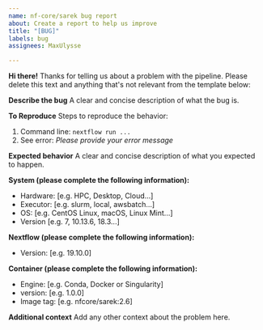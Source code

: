 ```yaml
---
name: nf-core/sarek bug report
about: Create a report to help us improve
title: "[BUG]"
labels: bug
assignees: MaxUlysse

---
```


**Hi there!**
Thanks for telling us about a problem with the pipeline.
Please delete this text and anything that's not relevant from the template below:

**Describe the bug**
A clear and concise description of what the bug is.

**To Reproduce**
Steps to reproduce the behavior:
1. Command line: `nextflow run ...`
2. See error: _Please provide your error message_

**Expected behavior**
A clear and concise description of what you expected to happen.

**System (please complete the following information):**
- Hardware: [e.g. HPC, Desktop, Cloud...]
- Executor: [e.g. slurm, local, awsbatch...]
- OS: [e.g. CentOS Linux, macOS, Linux Mint...]
- Version [e.g. 7, 10.13.6, 18.3...]

**Nextflow (please complete the following information):**
- Version: [e.g. 19.10.0]

**Container (please complete the following information):**
- Engine: [e.g. Conda, Docker or Singularity]
- version: [e.g. 1.0.0]
- Image tag: [e.g. nfcore/sarek:2.6]

**Additional context**
Add any other context about the problem here.
